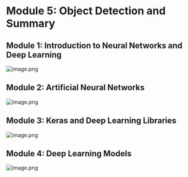 

# Module 5: Object Detection and Summary
## Module 1: Introduction to Neural Networks and Deep Learning
![image.png](https://prod-files-secure.s3.us-west-2.amazonaws.com/03e82b26-cccb-4906-bb56-adabcbdc0655/a8d40bcb-c482-4026-8872-311e16b2dc63/image.png?X-Amz-Algorithm=AWS4-HMAC-SHA256&X-Amz-Content-Sha256=UNSIGNED-PAYLOAD&X-Amz-Credential=ASIAZI2LB4664FHW2ZZ5%2F20250201%2Fus-west-2%2Fs3%2Faws4_request&X-Amz-Date=20250201T122555Z&X-Amz-Expires=3600&X-Amz-Security-Token=IQoJb3JpZ2luX2VjEMj%2F%2F%2F%2F%2F%2F%2F%2F%2F%2FwEaCXVzLXdlc3QtMiJHMEUCIQD%2F8pocT5KDCWEYrx08qkNPmyQY8eXJDL4i87rdEG9KpAIgHNcitUajDuTyBDBqBaxoReX7utUKN7Kj23Tu1aRSxMcqiAQI0f%2F%2F%2F%2F%2F%2F%2F%2F%2F%2FARAAGgw2Mzc0MjMxODM4MDUiDPutjINe8E2i5WC8yircA4fWD8%2BDPjbZeBCcbCqOGLQqQtsRaYzcJLOQChZO7j%2Fky5CZFez9tuNHNep9mKsGpLFMWFR8sZ4EbOU84niO1PVrSOj7Ou4tI3F9hG%2FfheqslWF5PcApcEkPy37%2BYouCWF%2Bl5b94JaKoIMixG%2FpF1%2FxDYx610eVAqMliWjkYlyYbT1ILvu%2Faic16AEocsp8790U6m4QPulHw%2FF0cKq5tK6DPzemmHlSKvol%2FLzUXw73lf1B4aU%2BUAE%2BGEFSzMLnmIq2bdnoWM6GkoMV9g5FzPUI6Se5x%2BU4PZtx2ht6at7yRUnxDtMP0Luztndja5W16kKz0Zj9QulSC0gvWLf%2F8A%2B%2BOxRPXtPyvt8r%2B2LaWIaZEvN3XBhjFMh6jC3%2FpLpxq9NMnmMyExrCuRtycxJrK%2F4QBvwMOK6l9IthwX8UKOw3L3%2F4KoC9T2u55M2tMW5%2Bty%2F2PXOwt5HmEvn5RZbqMCezzAC1PfMswgNWs41%2FQCT6p4ZjFiKwr7%2BCYaWotDvRVOOb84mY2peNA7ruyXw%2BD0dV3%2Bm%2BZzLa%2B3dUZo8WguUJXw6CIGR6VBFX3Q9%2BcPXMPqcdxTKLyoeuAIh8OuC3x%2FfddUJWz9uBrgfXUbDE8BvLCOSd3YAwpBHA8XXHKMJil97wGOqUBVmtCBQ3vFjbXessMPumDHVxrTzzYuOc0D%2BEp0h59C8e0WqXVlHYRvLWCX3Cg%2Fqkmz86gB0lRjJwHSuzDuKFcbiec9P2frrvZMpvKGLC2r6YnnO45fEb8yPqfixiDXY2ietaAisFDNfW%2BKjH0y4QXttJxAIOU3Jy2HmYJEbI7QW%2BxcJSZ%2FTQZ6rpmnFDkMbRRysM6tLg1laaYI%2BUcT9QDKRKInnO3&X-Amz-Signature=fd224d4d38a2aab43c908d904a991dafedcd9696ac211b1f1dece0d073d8293a&X-Amz-SignedHeaders=host&x-id=GetObject)
## Module 2: Artificial Neural Networks
![image.png](https://prod-files-secure.s3.us-west-2.amazonaws.com/03e82b26-cccb-4906-bb56-adabcbdc0655/5157ca89-62da-41d9-a98f-6432b71047a9/image.png?X-Amz-Algorithm=AWS4-HMAC-SHA256&X-Amz-Content-Sha256=UNSIGNED-PAYLOAD&X-Amz-Credential=ASIAZI2LB4664FHW2ZZ5%2F20250201%2Fus-west-2%2Fs3%2Faws4_request&X-Amz-Date=20250201T122555Z&X-Amz-Expires=3600&X-Amz-Security-Token=IQoJb3JpZ2luX2VjEMj%2F%2F%2F%2F%2F%2F%2F%2F%2F%2FwEaCXVzLXdlc3QtMiJHMEUCIQD%2F8pocT5KDCWEYrx08qkNPmyQY8eXJDL4i87rdEG9KpAIgHNcitUajDuTyBDBqBaxoReX7utUKN7Kj23Tu1aRSxMcqiAQI0f%2F%2F%2F%2F%2F%2F%2F%2F%2F%2FARAAGgw2Mzc0MjMxODM4MDUiDPutjINe8E2i5WC8yircA4fWD8%2BDPjbZeBCcbCqOGLQqQtsRaYzcJLOQChZO7j%2Fky5CZFez9tuNHNep9mKsGpLFMWFR8sZ4EbOU84niO1PVrSOj7Ou4tI3F9hG%2FfheqslWF5PcApcEkPy37%2BYouCWF%2Bl5b94JaKoIMixG%2FpF1%2FxDYx610eVAqMliWjkYlyYbT1ILvu%2Faic16AEocsp8790U6m4QPulHw%2FF0cKq5tK6DPzemmHlSKvol%2FLzUXw73lf1B4aU%2BUAE%2BGEFSzMLnmIq2bdnoWM6GkoMV9g5FzPUI6Se5x%2BU4PZtx2ht6at7yRUnxDtMP0Luztndja5W16kKz0Zj9QulSC0gvWLf%2F8A%2B%2BOxRPXtPyvt8r%2B2LaWIaZEvN3XBhjFMh6jC3%2FpLpxq9NMnmMyExrCuRtycxJrK%2F4QBvwMOK6l9IthwX8UKOw3L3%2F4KoC9T2u55M2tMW5%2Bty%2F2PXOwt5HmEvn5RZbqMCezzAC1PfMswgNWs41%2FQCT6p4ZjFiKwr7%2BCYaWotDvRVOOb84mY2peNA7ruyXw%2BD0dV3%2Bm%2BZzLa%2B3dUZo8WguUJXw6CIGR6VBFX3Q9%2BcPXMPqcdxTKLyoeuAIh8OuC3x%2FfddUJWz9uBrgfXUbDE8BvLCOSd3YAwpBHA8XXHKMJil97wGOqUBVmtCBQ3vFjbXessMPumDHVxrTzzYuOc0D%2BEp0h59C8e0WqXVlHYRvLWCX3Cg%2Fqkmz86gB0lRjJwHSuzDuKFcbiec9P2frrvZMpvKGLC2r6YnnO45fEb8yPqfixiDXY2ietaAisFDNfW%2BKjH0y4QXttJxAIOU3Jy2HmYJEbI7QW%2BxcJSZ%2FTQZ6rpmnFDkMbRRysM6tLg1laaYI%2BUcT9QDKRKInnO3&X-Amz-Signature=67cdc54d98221501703812e72a18849bc0bac2112adfe3ad01dc0392ebbe7f12&X-Amz-SignedHeaders=host&x-id=GetObject)
## Module 3: Keras and Deep Learning Libraries
![image.png](https://prod-files-secure.s3.us-west-2.amazonaws.com/03e82b26-cccb-4906-bb56-adabcbdc0655/5089ce50-05f1-470d-ad42-42503bf1df5f/image.png?X-Amz-Algorithm=AWS4-HMAC-SHA256&X-Amz-Content-Sha256=UNSIGNED-PAYLOAD&X-Amz-Credential=ASIAZI2LB4664FHW2ZZ5%2F20250201%2Fus-west-2%2Fs3%2Faws4_request&X-Amz-Date=20250201T122555Z&X-Amz-Expires=3600&X-Amz-Security-Token=IQoJb3JpZ2luX2VjEMj%2F%2F%2F%2F%2F%2F%2F%2F%2F%2FwEaCXVzLXdlc3QtMiJHMEUCIQD%2F8pocT5KDCWEYrx08qkNPmyQY8eXJDL4i87rdEG9KpAIgHNcitUajDuTyBDBqBaxoReX7utUKN7Kj23Tu1aRSxMcqiAQI0f%2F%2F%2F%2F%2F%2F%2F%2F%2F%2FARAAGgw2Mzc0MjMxODM4MDUiDPutjINe8E2i5WC8yircA4fWD8%2BDPjbZeBCcbCqOGLQqQtsRaYzcJLOQChZO7j%2Fky5CZFez9tuNHNep9mKsGpLFMWFR8sZ4EbOU84niO1PVrSOj7Ou4tI3F9hG%2FfheqslWF5PcApcEkPy37%2BYouCWF%2Bl5b94JaKoIMixG%2FpF1%2FxDYx610eVAqMliWjkYlyYbT1ILvu%2Faic16AEocsp8790U6m4QPulHw%2FF0cKq5tK6DPzemmHlSKvol%2FLzUXw73lf1B4aU%2BUAE%2BGEFSzMLnmIq2bdnoWM6GkoMV9g5FzPUI6Se5x%2BU4PZtx2ht6at7yRUnxDtMP0Luztndja5W16kKz0Zj9QulSC0gvWLf%2F8A%2B%2BOxRPXtPyvt8r%2B2LaWIaZEvN3XBhjFMh6jC3%2FpLpxq9NMnmMyExrCuRtycxJrK%2F4QBvwMOK6l9IthwX8UKOw3L3%2F4KoC9T2u55M2tMW5%2Bty%2F2PXOwt5HmEvn5RZbqMCezzAC1PfMswgNWs41%2FQCT6p4ZjFiKwr7%2BCYaWotDvRVOOb84mY2peNA7ruyXw%2BD0dV3%2Bm%2BZzLa%2B3dUZo8WguUJXw6CIGR6VBFX3Q9%2BcPXMPqcdxTKLyoeuAIh8OuC3x%2FfddUJWz9uBrgfXUbDE8BvLCOSd3YAwpBHA8XXHKMJil97wGOqUBVmtCBQ3vFjbXessMPumDHVxrTzzYuOc0D%2BEp0h59C8e0WqXVlHYRvLWCX3Cg%2Fqkmz86gB0lRjJwHSuzDuKFcbiec9P2frrvZMpvKGLC2r6YnnO45fEb8yPqfixiDXY2ietaAisFDNfW%2BKjH0y4QXttJxAIOU3Jy2HmYJEbI7QW%2BxcJSZ%2FTQZ6rpmnFDkMbRRysM6tLg1laaYI%2BUcT9QDKRKInnO3&X-Amz-Signature=6cd0cb5c9bf67a9fede46088e5628dd856c18438e73c11e76cf5b8dd3903a281&X-Amz-SignedHeaders=host&x-id=GetObject)
## Module 4: Deep Learning Models
![image.png](https://prod-files-secure.s3.us-west-2.amazonaws.com/03e82b26-cccb-4906-bb56-adabcbdc0655/4e22fcb0-cfbc-4d28-b961-b9b8fde071f0/image.png?X-Amz-Algorithm=AWS4-HMAC-SHA256&X-Amz-Content-Sha256=UNSIGNED-PAYLOAD&X-Amz-Credential=ASIAZI2LB4664FHW2ZZ5%2F20250201%2Fus-west-2%2Fs3%2Faws4_request&X-Amz-Date=20250201T122555Z&X-Amz-Expires=3600&X-Amz-Security-Token=IQoJb3JpZ2luX2VjEMj%2F%2F%2F%2F%2F%2F%2F%2F%2F%2FwEaCXVzLXdlc3QtMiJHMEUCIQD%2F8pocT5KDCWEYrx08qkNPmyQY8eXJDL4i87rdEG9KpAIgHNcitUajDuTyBDBqBaxoReX7utUKN7Kj23Tu1aRSxMcqiAQI0f%2F%2F%2F%2F%2F%2F%2F%2F%2F%2FARAAGgw2Mzc0MjMxODM4MDUiDPutjINe8E2i5WC8yircA4fWD8%2BDPjbZeBCcbCqOGLQqQtsRaYzcJLOQChZO7j%2Fky5CZFez9tuNHNep9mKsGpLFMWFR8sZ4EbOU84niO1PVrSOj7Ou4tI3F9hG%2FfheqslWF5PcApcEkPy37%2BYouCWF%2Bl5b94JaKoIMixG%2FpF1%2FxDYx610eVAqMliWjkYlyYbT1ILvu%2Faic16AEocsp8790U6m4QPulHw%2FF0cKq5tK6DPzemmHlSKvol%2FLzUXw73lf1B4aU%2BUAE%2BGEFSzMLnmIq2bdnoWM6GkoMV9g5FzPUI6Se5x%2BU4PZtx2ht6at7yRUnxDtMP0Luztndja5W16kKz0Zj9QulSC0gvWLf%2F8A%2B%2BOxRPXtPyvt8r%2B2LaWIaZEvN3XBhjFMh6jC3%2FpLpxq9NMnmMyExrCuRtycxJrK%2F4QBvwMOK6l9IthwX8UKOw3L3%2F4KoC9T2u55M2tMW5%2Bty%2F2PXOwt5HmEvn5RZbqMCezzAC1PfMswgNWs41%2FQCT6p4ZjFiKwr7%2BCYaWotDvRVOOb84mY2peNA7ruyXw%2BD0dV3%2Bm%2BZzLa%2B3dUZo8WguUJXw6CIGR6VBFX3Q9%2BcPXMPqcdxTKLyoeuAIh8OuC3x%2FfddUJWz9uBrgfXUbDE8BvLCOSd3YAwpBHA8XXHKMJil97wGOqUBVmtCBQ3vFjbXessMPumDHVxrTzzYuOc0D%2BEp0h59C8e0WqXVlHYRvLWCX3Cg%2Fqkmz86gB0lRjJwHSuzDuKFcbiec9P2frrvZMpvKGLC2r6YnnO45fEb8yPqfixiDXY2ietaAisFDNfW%2BKjH0y4QXttJxAIOU3Jy2HmYJEbI7QW%2BxcJSZ%2FTQZ6rpmnFDkMbRRysM6tLg1laaYI%2BUcT9QDKRKInnO3&X-Amz-Signature=72109dce0737e71a4f7026fc95e922c34bd3a15d06ed6001f78a38cb510f7c89&X-Amz-SignedHeaders=host&x-id=GetObject)